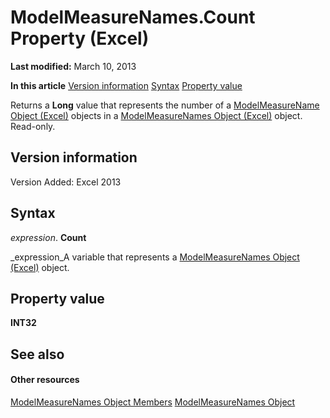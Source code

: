 
# ModelMeasureNames.Count Property (Excel)

 **Last modified:** March 10, 2013

 **In this article**
 [Version information](#sectionSection0)
 [Syntax](#sectionSection1)
 [Property value](#sectionSection2)


Returns a  **Long** value that represents the number of a [ModelMeasureName Object (Excel)](91151066-7217-d589-63c7-a21431671397.md) objects in a [ModelMeasureNames Object (Excel)](a4675c29-6c0d-a2fa-3428-280296f4cb59.md) object. Read-only.


## Version information
<a name="sectionSection0"> </a>

Version Added: Excel 2013 


## Syntax
<a name="sectionSection1"> </a>

 _expression_. **Count**

 _expression_A variable that represents a  [ModelMeasureNames Object (Excel)](a4675c29-6c0d-a2fa-3428-280296f4cb59.md) object.


## Property value
<a name="sectionSection2"> </a>

 **INT32**


## See also
<a name="sectionSection2"> </a>


#### Other resources


 [ModelMeasureNames Object Members](afe6837c-ee65-0c99-b77e-8c1219272bda.md)
 [ModelMeasureNames Object](a4675c29-6c0d-a2fa-3428-280296f4cb59.md)
